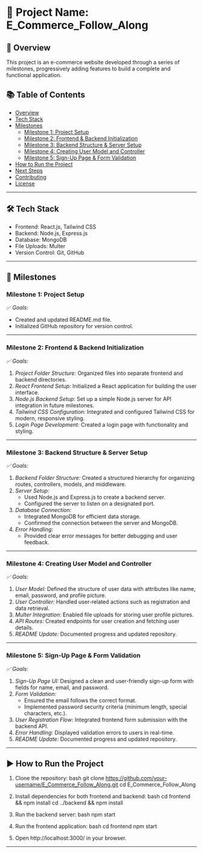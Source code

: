 # 📌 Project Name: E_Commerce_Follow_Along

## 🚀 Overview
This project is an e-commerce website developed through a series of milestones, progressively adding features to build a complete and functional application.

## 📚 Table of Contents
- [Overview](#-overview)
- [Tech Stack](#-tech-stack)
- [Milestones](#-milestones)
  - [Milestone 1: Project Setup](#milestone-1-project-setup)
  - [Milestone 2: Frontend & Backend Initialization](#milestone-2-frontend--backend-initialization)
  - [Milestone 3: Backend Structure & Server Setup](#milestone-3-backend-structure--server-setup)
  - [Milestone 4: Creating User Model and Controller](#milestone-4-creating-user-model-and-controller)
  - [Milestone 5: Sign-Up Page & Form Validation](#milestone-5-sign-up-page--form-validation)
- [How to Run the Project](#-how-to-run-the-project)
- [Next Steps](#-next-steps)
- [Contributing](#-contributing)
- [License](#-license)

---

## 🛠 Tech Stack
- Frontend: React.js, Tailwind CSS
- Backend: Node.js, Express.js
- Database: MongoDB
- File Uploads: Multer
- Version Control: Git, GitHub

---

## 📌 Milestones

### Milestone 1: Project Setup
*✅ Goals:*
- Created and updated README.md file.
- Initialized GitHub repository for version control.

---

### Milestone 2: Frontend & Backend Initialization
*✅ Goals:*
1. *Project Folder Structure:* Organized files into separate frontend and backend directories.
2. *React Frontend Setup:* Initialized a React application for building the user interface.
3. *Node.js Backend Setup:* Set up a simple Node.js server for API integration in future milestones.
4. *Tailwind CSS Configuration:* Integrated and configured Tailwind CSS for modern, responsive styling.
5. *Login Page Development:* Created a login page with functionality and styling.

---

### Milestone 3: Backend Structure & Server Setup
*✅ Goals:*
1. *Backend Folder Structure:* Created a structured hierarchy for organizing routes, controllers, models, and middleware.
2. *Server Setup:*
   - Used Node.js and Express.js to create a backend server.
   - Configured the server to listen on a designated port.
3. *Database Connection:*
   - Integrated MongoDB for efficient data storage.
   - Confirmed the connection between the server and MongoDB.
4. *Error Handling:*
   - Provided clear error messages for better debugging and user feedback.

---

### Milestone 4: Creating User Model and Controller
*✅ Goals:*
1. *User Model:* Defined the structure of user data with attributes like name, email, password, and profile picture.
2. *User Controller:* Handled user-related actions such as registration and data retrieval.
3. *Multer Integration:* Enabled file uploads for storing user profile pictures.
4. *API Routes:* Created endpoints for user creation and fetching user details.
5. *README Update:* Documented progress and updated repository.

---

### Milestone 5: Sign-Up Page & Form Validation
*✅ Goals:*
1. *Sign-Up Page UI:* Designed a clean and user-friendly sign-up form with fields for name, email, and password.
2. *Form Validation:*
   - Ensured the email follows the correct format.
   - Implemented password security criteria (minimum length, special characters, etc.).
3. *User Registration Flow:* Integrated frontend form submission with the backend API.
4. *Error Handling:* Displayed validation errors to users in real-time.
5. *README Update:* Documented progress and updated repository.

---

## ▶ How to Run the Project
1. Clone the repository:
   bash
   git clone https://github.com/your-username/E_Commerce_Follow_Along.git
   cd E_Commerce_Follow_Along
   
2. Install dependencies for both frontend and backend:
   bash
   cd frontend && npm install
   cd ../backend && npm install
   
3. Run the backend server:
   bash
   npm start
   
4. Run the frontend application:
   bash
   cd frontend
   npm start
   
5. Open http://localhost:3000/ in your browser.

---

 

